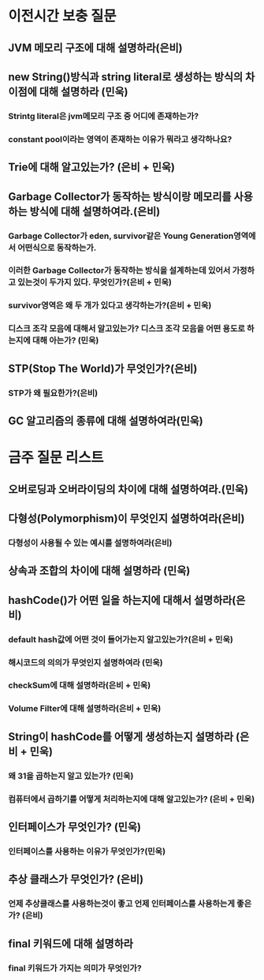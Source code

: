 # 이전시간 보충 질문

## JVM 메모리 구조에 대해 설명하라(은비)

## new String()방식과 string literal로 생성하는 방식의 차이점에 대해 설명하라 (민욱)

### Strintg literal은 jvm메모리 구조 중 어디에 존재하는가?

### constant pool이라는 영역이 존재하는 이유가 뭐라고 생각하나요?

## Trie에 대해 알고있는가? (은비 + 민욱)

## Garbage Collector가 동작하는 방식이랑 메모리를 사용하는 방식에 대해 설명하여라.(은비)

### Garbage Collector가 eden, survivor같은 Young Generation영역에서 어떤식으로 동작하는가.

### 이러한 Garbage Collector가 동작하는 방식을 설계하는데 있어서 가정하고 있는것이 두가지 있다. 무엇인가?(은비 + 민욱)

### survivor영역은 왜 두 개가 있다고 생각하는가?(은비 + 민욱)

### 디스크 조각 모음에 대해서 알고있는가? 디스크 조각 모음을 어떤 용도로 하는지에 대해 아는가? (민욱)

## STP(Stop The World)가 무엇인가?(은비)

### STP가 왜 필요한가?(은비)

## GC 알고리즘의 종류에 대해 설명하여라(민욱)


# 금주 질문 리스트

## 오버로딩과 오버라이딩의 차이에 대해 설명하여라.(민욱)

## 다형성(Polymorphism)이 무엇인지 설명하여라(은비)

### 다형성이 사용될 수 있는 예시를 설명하여라(은비)

## 상속과 조합의 차이에 대해 설명하라 (민욱)

## hashCode()가 어떤 일을 하는지에 대해서 설명하라(은비)

### default hash값에 어떤 것이 들어가는지 알고있는가?(은비 + 민욱)

### 해시코드의 의의가 무엇인지 설명하여라 (민욱)

### checkSum에 대해 설명하라(은비 + 민욱)

### Volume Filter에 대해 설명하라(은비 + 민욱)

## String이 hashCode를 어떻게 생성하는지 설명하라 (은비 + 민욱)

### 왜 31을 곱하는지 알고 있는가? (민욱)

### 컴퓨터에서 곱하기를 어떻게 처리하는지에 대해 알고있는가? (은비 + 민욱)

## 인터페이스가 무엇인가? (민욱)

### 인터페이스를 사용하는 이유가 무엇인가?(민욱)

## 추상 클래스가 무엇인가? (은비)

### 언제 추상클래스를 사용하는것이 좋고 언제 인터페이스를 사용하는게 좋은가? (은비)

## final 키워드에 대해 설명하라

### final 키워드가 가지는 의미가 무엇인가?




